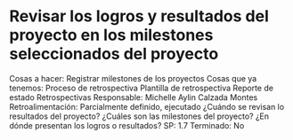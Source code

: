 # Revisar los logros y resultados del proyecto en los milestones seleccionados del proyecto

Cosas a hacer: Registrar milestones de los proyectos
Cosas que ya tenemos: Proceso de retrospectiva
Plantilla de retrospectiva
Reporte de estado
Retrospectivas
Responsable: Michelle Aylin Calzada Montes
Retroalimentación: Parcialmente definido, ejecutado
¿Cuándo se revisan lo resultados del proyecto?
¿Cuáles son las milestones del proyecto?
¿En dónde presentan los logros o resultados?
SP: 1.7
Terminado: No